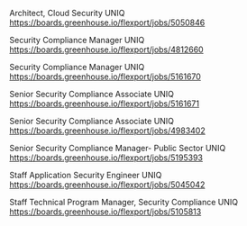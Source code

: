 Architect, Cloud Security UNIQ https://boards.greenhouse.io/flexport/jobs/5050846

Security Compliance Manager UNIQ https://boards.greenhouse.io/flexport/jobs/4812660

Security Compliance Manager UNIQ https://boards.greenhouse.io/flexport/jobs/5161670

Senior Security Compliance Associate  UNIQ https://boards.greenhouse.io/flexport/jobs/5161671

Senior Security Compliance Associate  UNIQ https://boards.greenhouse.io/flexport/jobs/4983402

Senior Security Compliance Manager- Public Sector  UNIQ https://boards.greenhouse.io/flexport/jobs/5195393

Staff Application Security Engineer UNIQ https://boards.greenhouse.io/flexport/jobs/5045042

Staff Technical Program Manager, Security Compliance   UNIQ https://boards.greenhouse.io/flexport/jobs/5105813

